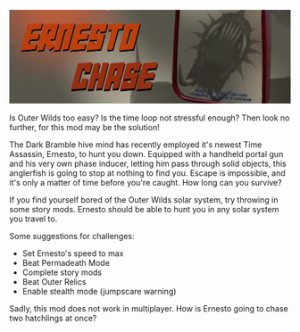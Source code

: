 ![Ernesto Chase](banner.png)

Is Outer Wilds too easy? Is the time loop not stressful enough? Then look no further, for this mod may be the solution!

The Dark Bramble hive mind has recently employed it's newest Time Assassin, Ernesto, to hunt you down. Equipped with a handheld portal gun and his very own phase inducer, letting him pass through solid objects, this anglerfish is going to stop at nothing to find you. Escape is impossible, and it's only a matter of time before you're caught. How long can you survive?

If you find yourself bored of the Outer Wilds solar system, try throwing in some story mods. Ernesto should be able to hunt you in any solar system you travel to.

Some suggestions for challenges:
- Set Ernesto's speed to max
- Beat Permadeath Mode
- Complete story mods
- Beat Outer Relics
- Enable stealth mode (jumpscare warning)

Sadly, this mod does not work in multiplayer. How is Ernesto going to chase two hatchlings at once?